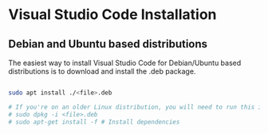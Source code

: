 # Visual Studio Code Installation

## Debian and Ubuntu based distributions

The easiest way to install Visual Studio Code for Debian/Ubuntu based distributions is to download and install the .deb package.

```sh

sudo apt install ./<file>.deb

# If you're on an older Linux distribution, you will need to run this instead:
# sudo dpkg -i <file>.deb
# sudo apt-get install -f # Install dependencies

```
